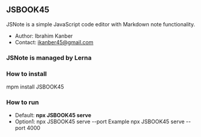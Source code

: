 ## JSBOOK45

JSNote is a simple JavaScript code editor with Markdown note functionality.

* Author: Ibrahim Kanber
* Contact: ikanber45@gmail.com

### JSNote is managed by Lerna


### How to install

mpm install JSBOOK45

### How to run

* Default: **npx JSBOOK45 serve**
* Option1: npx JSBOOK45 serve --port<portnumber> Example npx JSBOOK45 serve --port 4000

